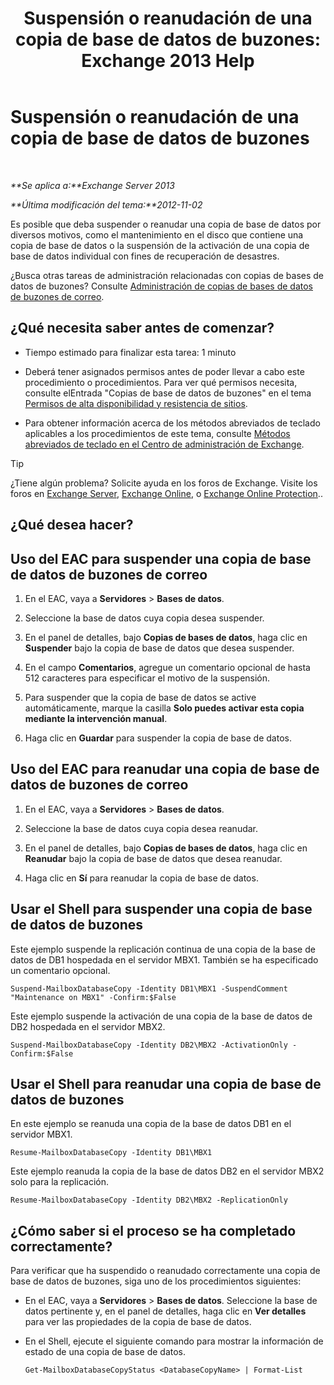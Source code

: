 ﻿---
title: 'Suspensión o reanudación de una copia de base de datos de buzones: Exchange 2013 Help'
TOCTitle: Suspensión o reanudación de una copia de base de datos de buzones
ms:assetid: 96aa1b82-3e15-4215-843e-3d583af9504b
ms:mtpsurl: https://technet.microsoft.com/es-es/library/Dd298159(v=EXCHG.150)
ms:contentKeyID: 48268445
ms.date: 05/22/2018
mtps_version: v=EXCHG.150
ms.translationtype: MT
---

# Suspensión o reanudación de una copia de base de datos de buzones

 

_**Se aplica a:**Exchange Server 2013_

_**Última modificación del tema:**2012-11-02_

Es posible que deba suspender o reanudar una copia de base de datos por diversos motivos, como el mantenimiento en el disco que contiene una copia de base de datos o la suspensión de la activación de una copia de base de datos individual con fines de recuperación de desastres.

¿Busca otras tareas de administración relacionadas con copias de bases de datos de buzones? Consulte [Administración de copias de bases de datos de buzones de correo](managing-mailbox-database-copies-exchange-2013-help.md).

## ¿Qué necesita saber antes de comenzar?

  - Tiempo estimado para finalizar esta tarea: 1 minuto

  - Deberá tener asignados permisos antes de poder llevar a cabo este procedimiento o procedimientos. Para ver qué permisos necesita, consulte elEntrada "Copias de base de datos de buzones" en el tema [Permisos de alta disponibilidad y resistencia de sitios](high-availability-and-site-resilience-permissions-exchange-2013-help.md).

  - Para obtener información acerca de los métodos abreviados de teclado aplicables a los procedimientos de este tema, consulte [Métodos abreviados de teclado en el Centro de administración de Exchange](keyboard-shortcuts-in-the-exchange-admin-center-exchange-online-protection-help.md).


> [!TIP]
> ¿Tiene algún problema? Solicite ayuda en los foros de Exchange. Visite los foros en <A href="https://go.microsoft.com/fwlink/p/?linkid=60612">Exchange Server</A>, <A href="https://go.microsoft.com/fwlink/p/?linkid=267542">Exchange Online</A>, o <A href="https://go.microsoft.com/fwlink/p/?linkid=285351">Exchange Online Protection</A>..



## ¿Qué desea hacer?

## Uso del EAC para suspender una copia de base de datos de buzones de correo

1.  En el EAC, vaya a **Servidores** \> **Bases de datos**.

2.  Seleccione la base de datos cuya copia desea suspender.

3.  En el panel de detalles, bajo **Copias de bases de datos**, haga clic en **Suspender** bajo la copia de base de datos que desea suspender.

4.  En el campo **Comentarios**, agregue un comentario opcional de hasta 512 caracteres para especificar el motivo de la suspensión.

5.  Para suspender que la copia de base de datos se active automáticamente, marque la casilla **Solo puedes activar esta copia mediante la intervención manual**.

6.  Haga clic en **Guardar** para suspender la copia de base de datos.

## Uso del EAC para reanudar una copia de base de datos de buzones de correo

1.  En el EAC, vaya a **Servidores** \> **Bases de datos**.

2.  Seleccione la base de datos cuya copia desea reanudar.

3.  En el panel de detalles, bajo **Copias de bases de datos**, haga clic en **Reanudar** bajo la copia de base de datos que desea reanudar.

4.  Haga clic en **Sí** para reanudar la copia de base de datos.

## Usar el Shell para suspender una copia de base de datos de buzones

Este ejemplo suspende la replicación continua de una copia de la base de datos de DB1 hospedada en el servidor MBX1. También se ha especificado un comentario opcional.

    Suspend-MailboxDatabaseCopy -Identity DB1\MBX1 -SuspendComment "Maintenance on MBX1" -Confirm:$False

Este ejemplo suspende la activación de una copia de la base de datos de DB2 hospedada en el servidor MBX2.

    Suspend-MailboxDatabaseCopy -Identity DB2\MBX2 -ActivationOnly -Confirm:$False

## Usar el Shell para reanudar una copia de base de datos de buzones

En este ejemplo se reanuda una copia de la base de datos DB1 en el servidor MBX1.

    Resume-MailboxDatabaseCopy -Identity DB1\MBX1

Este ejemplo reanuda la copia de la base de datos DB2 en el servidor MBX2 solo para la replicación.

    Resume-MailboxDatabaseCopy -Identity DB2\MBX2 -ReplicationOnly

## ¿Cómo saber si el proceso se ha completado correctamente?

Para verificar que ha suspendido o reanudado correctamente una copia de base de datos de buzones, siga uno de los procedimientos siguientes:

  - En el EAC, vaya a **Servidores** \> **Bases de datos**. Seleccione la base de datos pertinente y, en el panel de detalles, haga clic en **Ver detalles** para ver las propiedades de la copia de base de datos.

  - En el Shell, ejecute el siguiente comando para mostrar la información de estado de una copia de base de datos.
    
        Get-MailboxDatabaseCopyStatus <DatabaseCopyName> | Format-List

